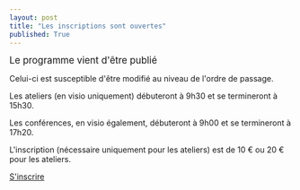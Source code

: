 ```yaml
---
layout: post
title: "Les inscriptions sont ouvertes"
published: True
---
```


<span style="font-size:larger;">Le programme vient d'être publié </span>

Celui-ci est susceptible d'être modifié au niveau de l'ordre de passage.

Les ateliers (en visio uniquement) débuteront à 9h30 et se termineront à 15h30.

Les conférences, en visio également, débuteront à 9h00 et se termineront à 17h20.

L'inscription (nécessaire uniquement pour les ateliers) est de 10 € ou 20 € pour les ateliers.

[S'inscrire](https://www.helloasso.com/associations/osgeo-fr/evenements/ateliers-des-journees-qgis-2022)

